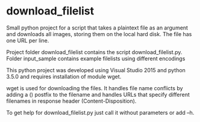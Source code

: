 # download_filelist

Small python project for a script that takes a plaintext file as an argument and 
downloads all images, storing them on the local hard disk. The file has one URL per line.

Project folder download_filelist contains the script download_filelist.py. 
Folder input_sample contains example filelists using different encodings

This python project was developed using Visual Studio 2015 and python 3.5.0 
and requires installation of module wget.

wget is used for downloading the files.  It handles file name conflicts 
by adding a (<Number>) postfix to the filename and handles URLs that specify 
different filenames in response header (Content-Disposition).

To get help for download_filelist.py just call it without parameters or add –h.
